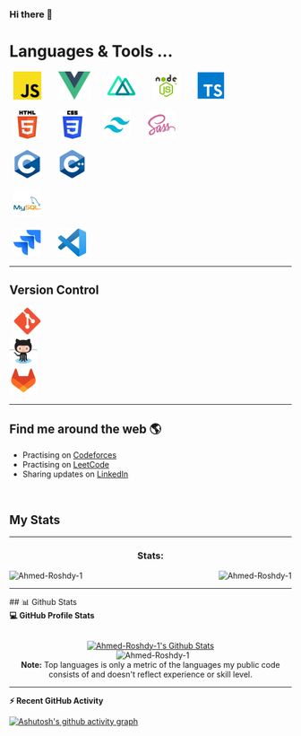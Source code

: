### Hi there 👋

<!--
**Ahmed-Roshdy-1/Ahmed-Roshdy-1** is a ✨ _special_ ✨ repository because its `README.md` (this file) appears on your GitHub profile.

Here are some ideas to get you started:

- 🔭 I’m currently working on ...
- 🌱 I’m currently learning ...
- 👯 I’m looking to collaborate on ...
- 🤔 I’m looking for help with ...
- 💬 Ask me about ...
- 📫 How to reach me: ...
- 😄 Pronouns: ...
- ⚡ Fun fact: ...
-->

# Languages & Tools ...

<p align="left">
   <code> <img height="50" src="Tech Icons/js.png"> </code>&nbsp; &nbsp;
   <code> <img height="50" src="Tech Icons/vue.png"> </code>&nbsp; &nbsp; 
   <code> <img height="50" src="Tech Icons/Nuxt.js.png"> </code>&nbsp; &nbsp; 
   <code> <img height="50" src="Tech Icons/node.png"> </code>&nbsp; &nbsp; 
   <code> <img height="50" src="Tech Icons/TS.png"> </code>&nbsp; &nbsp;
   
   <br/>
     <br/>  
   <code> <img height="50" src="Tech Icons/HTML.png"> </code>&nbsp; &nbsp;
   <code> <img height="50" src="Tech Icons/CSS.png"> </code>&nbsp; &nbsp;
   <code> <img height="50" src="Tech Icons/Tailwind CSS.png"> </code>&nbsp; &nbsp;
   <code> <img height="50" src="Tech Icons/sass-original.svg"> </code>&nbsp; &nbsp;
   
   <br/> 
    <br/>
   <code> <img height="50" src="Tech Icons/c.png"> </code>&nbsp; &nbsp;
   <code> <img height="50" src="Tech Icons/C++.png"> </code>&nbsp; &nbsp;

<br/>
  <br/>
<code> <img height="50" src="Tech Icons/MySql.png"> </code>&nbsp; &nbsp;

<br/>
 <br/>
<code> <img height="50" src="Tech Icons/Jira.png"> </code>&nbsp; &nbsp;
<code> <img height="50" src="Tech Icons/Visual Studio Code.png"> </code>&nbsp; &nbsp;

</p>

  <hr>
  
## Version Control
 <code> <img height="50" src="Tech Icons/Git.png"> </code>&nbsp; &nbsp;
 <code> <img height="50" src="Tech Icons/GitHub.png"> </code>&nbsp; &nbsp;
 <code> <img height="50" src="Tech Icons/GitLab.png"> </code>&nbsp; &nbsp;

 <hr>

## Find me around the web 🌎

- Practising on <a href="https://codeforces.com/profile/Ahmed-Roshdy" >Codeforces</a>
- Practising on <a href="https://leetcode.com/Ahmed-Roshdy-1/" >LeetCode</a>
- Sharing updates on <a href="https://www.linkedin.com/in/ahmed-roshdy-5bb561194/">LinkedIn</a>

<br/>

## My Stats

<!-- GITHUB STATS -->
<hr>
<div style="display: block;">
<p>
  <h3 align="center">Stats:</h3>
<p>
    <a align="left">
      <p><img align="left" 
  src="https://github-readme-stats.vercel.app/api/top-langs?username=Ahmed-Roshdy-1&show_icons=true&theme=dark&locale=en&hide=jupyter%20notebook,lex,&langs_count=8" alt="Ahmed-Roshdy-1" /></p></a>
  <a align="center">
   <p align="right"><img src="https://github-readme-streak-stats.herokuapp.com/?user=Ahmed-Roshdy-1&show_icons=true&theme=dark&locale=en" alt="Ahmed-Roshdy-1" /></p></a>
    
<!--     <p><img align="right" src="https://github-readme-stats.vercel.app/api?username=Ahmed-Roshdy-1&show_icons=true&theme=dark&locale=en" alt="Ahmed-Roshdy-1" /></p> -->

  </p>
</p>
</div>
<hr>
## 📊 Github Stats

  <summary><b>💻 GitHub Profile Stats</b></summary>
  <br/>
  <p align="center">
    <a href="https://github.com/anuraghazra/github-readme-stats">
	    <img alt="Ahmed-Roshdy-1's Github Stats" src="https://github-readme-stats.vercel.app/api?username=Ahmed-Roshdy-1&show_icons=true&count_private=true&theme=algolia" height="192px"/>
    </a>
   <br/>
  &nbsp;
	  <img src="https://github-readme-stats.vercel.app/api/top-langs?username=Ahmed-Roshdy-1&langs_count=10&show_icons=true&locale=en&layout=compact&theme=algolia" alt="Ahmed-Roshdy-1" height="192px"/>
  <br/>
  <b>Note:</b> Top languages is only a metric of the languages my public code consists of and doesn't reflect experience or skill level.
  </p>
  
----

  <summary><b>⚡ Recent GitHub Activity</b></summary>


  [![Ashutosh's github activity graph](https://github-readme-activity-graph.vercel.app/graph?username=Ahmed-Roshdy-1&bg_color=000000&color=ffffff&line=42db24&point=ffffff&area=true&hide_border=true)](https://github.com/ashutosh00710/github-readme-activity-graph)
<br>
<br>
<br>
<br>
<br>
<br>
<br>
<br>
<br>
<br>
<br>

